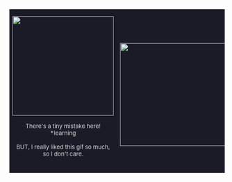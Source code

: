 <table class=MsoNormalTable border=0 cellspacing=0 cellpadding=0
 style='border-collapse:collapse;mso-yfti-tbllook:1184;mso-padding-alt:0cm 0cm 0cm 0cm'>
 <tr style='mso-yfti-irow:0;mso-yfti-firstrow:yes;mso-yfti-lastrow:yes'>
  <td width=358 style='width:268.5pt;border:solid white 6.0pt;border-right:
  none;background:#1A1B27;padding:0cm 5.4pt 0cm 5.4pt'>
  <p class=MsoNormal align=center style='margin-bottom:0cm;text-align:center;
  line-height:normal'><span style='color:white;mso-color-alt:windowtext;
  mso-no-proof:yes'><img width=233 height=229 id="_x0000_i1026"
  src="https://cdn.discordapp.com/attachments/874004420118069298/876295016891441162/learning.gif"></span></p>
  <p class=MsoNormal align=center style='margin-bottom:0cm;text-align:center;
  line-height:normal'><span style='font-size:10.0pt;color:#D9D9D9'>There's a
  tiny </span><span lang=ES style='font-size:10.0pt;color:#D9D9D9;mso-ansi-language:
  ES'>mistake </span><span style='font-size:10.0pt;color:#D9D9D9'>here! </span><span
  lang=ES style='font-size:10.0pt;color:#D9D9D9;mso-ansi-language:ES'>*learning</span></p>
  <p class=MsoNormal align=center style='margin-bottom:0cm;text-align:center;
  line-height:normal'><span style='font-size:10.0pt;color:#D9D9D9'>BUT, I
  really liked this gif so much, so I don't care.</span></p>
  <p class=MsoNormal align=center style='margin-bottom:0cm;text-align:center;
  line-height:normal'><span style='color:white;mso-color-alt:windowtext'>&nbsp;</span></p>
  </td>
  <td width=469 style='width:351.5pt;border:solid white 6.0pt;border-left:none;
  background:#1A1B27;padding:0cm 5.4pt 0cm 5.4pt'>
  <p class=MsoNormal align=center style='margin-bottom:0cm;text-align:center;
  line-height:normal'><span style='color:white;mso-color-alt:windowtext'><span
  style='mso-no-proof:yes'><img width=455 height=237 id="_x0000_i1025"
  src="https://cdn.discordapp.com/attachments/874004420118069298/876254071454068786/logic.PNG"></span></span></p>
  </td>
 </tr>
</table>
